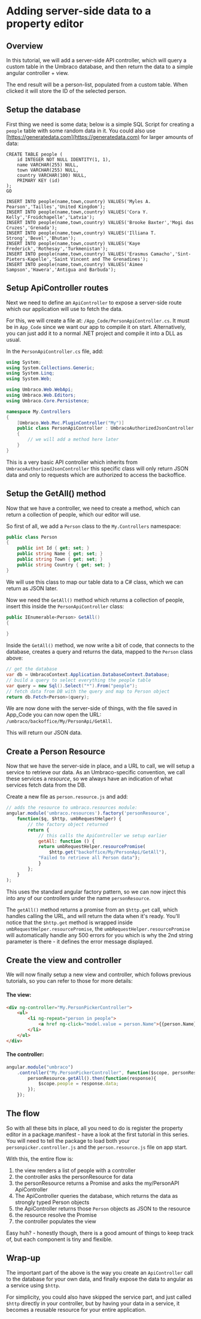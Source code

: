 # Adding server-side data to a property editor

## Overview
In this tutorial, we will add a server-side API controller, which will query a custom table in the Umbraco database, and then return the data to a simple angular controller + view.

The end result will be a person-list, populated from a custom table. When clicked it will store the ID of the selected person.

## Setup the database
First thing we need is some data; below is a simple SQL Script for creating a `people` table with some random data in it. You could also use [https://generatedata.com](https://generatedata.com) for larger amounts of data:

	CREATE TABLE people (
	    id INTEGER NOT NULL IDENTITY(1, 1),
	    name VARCHAR(255) NULL,
	    town VARCHAR(255) NULL,
	    country VARCHAR(100) NULL,
	    PRIMARY KEY (id)
	);
	GO

	INSERT INTO people(name,town,country) VALUES('Myles A. Pearson','Tailles','United Kingdom');
	INSERT INTO people(name,town,country) VALUES('Cora Y. Kelly','Froidchapelle','Latvia');
	INSERT INTO people(name,town,country) VALUES('Brooke Baxter','Mogi das Cruzes','Grenada');
	INSERT INTO people(name,town,country) VALUES('Illiana T. Strong','Bevel','Bhutan');
	INSERT INTO people(name,town,country) VALUES('Kaye Frederick','Rothesay','Turkmenistan');
	INSERT INTO people(name,town,country) VALUES('Erasmus Camacho','Sint-Pieters-Kapelle','Saint Vincent and The Grenadines');
	INSERT INTO people(name,town,country) VALUES('Aimee Sampson','Hawera','Antigua and Barbuda');

## Setup ApiController routes
Next we need to define an `ApiController` to expose a server-side route which our application will use to fetch the data.

For this, we will create a file at: `/App_Code/PersonApiController.cs`. It must be in `App_Code` since we want our app to compile it on start. Alternatively, you can just add it to a normal .NET project and compile it into a DLL as usual.

In the `PersonApiController.cs` file, add: 

```csharp
using System;
using System.Collections.Generic;
using System.Linq;
using System.Web;

using Umbraco.Web.WebApi;
using Umbraco.Web.Editors;
using Umbraco.Core.Persistence;

namespace My.Controllers
{
	[Umbraco.Web.Mvc.PluginController("My")]
	public class PersonApiController : UmbracoAuthorizedJsonController
	{
		// we will add a method here later
	}
}
```

This is a very basic API controller which inherits from `UmbracoAuthorizedJsonController` this specific class will only return JSON data and only to requests which are authorized to access the backoffice.

## Setup the GetAll() method
Now that we have a controller, we need to create a method, which can return a collection of people, which our editor will use. 

So first of all, we add a `Person` class to the `My.Controllers` namespace:

```csharp
public class Person
{
	public int Id { get; set; }
	public string Name { get; set; }
	public string Town { get; set; }
	public string Country { get; set; }
}
```

We will use this class to map our table data to a C# class, which we can return as JSON later. 

Now we need the `GetAll()` method which returns a collection of people, insert this inside the `PersonApiController` class:

```csharp
public IEnumerable<Person> GetAll()
{
	
}
```

Inside the `GetAll()` method, we now write a bit of code, that connects to the database, creates a query and returns the data, mapped to the `Person` class above: 

```csharp
// get the database
var db = UmbracoContext.Application.DatabaseContext.Database;
// build a query to select everything the people table
var query = new Sql().Select("*").From("people");
// fetch data from DB with the query and map to Person object
return db.Fetch<Person>(query);
```

We are now done with the server-side of things, with the file saved in App_Code you can now open the URL: `/umbraco/backoffice/My/PersonApi/GetAll`.

This will return our JSON data.

## Create a Person Resource 
Now that we have the server-side in place, and a URL to call, we will setup a service to retrieve our data. As an Umbraco-specific convention, we call these services a *resource*, so we always have an indication of what services fetch data from the DB.

Create a new file as `person.resource.js` and add: 

```javascript
// adds the resource to umbraco.resources module:
angular.module('umbraco.resources').factory('personResource', 
	function($q, $http, umbRequestHelper) {
		// the factory object returned
		return {
			// this calls the ApiController we setup earlier
			getAll: function () {
			return umbRequestHelper.resourcePromise(
				$http.get("backoffice/My/PersonApi/GetAll"),
			"Failed to retrieve all Person data");
			}
		};
	}
); 
```

This uses the standard angular factory pattern, so we can now inject this into any of our controllers under the name `personResource`.

The `getAll()` method returns a promise from an `$http.get` call, which handles calling the URL, and will return the data when it's ready. You'll notice that the `$http.get` method is wrapped inside `umbRequestHelper.resourcePromise`, the `umbRequestHelper.resourcePromise` will automatically handle any 500 errors for you which is why the 2nd string parameter is there - it defines the error message displayed.

## Create the view and controller
We will now finally setup a new view and controller, which follows previous tutorials, so you can refer to those for more details: 

#### The view:

```html
<div ng-controller="My.PersonPickerController">
	<ul>
		<li ng-repeat="person in people">
			<a href ng-click="model.value = person.Name">{{person.Name}}</a>
		</li>
	</ul>
</div>
```
#### The controller:

```javascript	
angular.module("umbraco")
	.controller("My.PersonPickerController", function($scope, personResource){
		personResource.getAll().then(function(response){
			$scope.people = response.data;
		});
	});
```

## The flow
So with all these bits in place, all you need to do is register the property editor in a package.manifest - have a look at the first tutorial in this series. You will need to tell the package to load both your `personpicker.controller.js` and the `person.resource.js` file on app start.

With this, the entire flow is: 

1. the view renders a list of people with a controller
2. the controller asks the personResource for data
3. the personResource returns a Promise and asks the my/PersonAPI ApiController
4. The ApiController queries the database, which returns the data as strongly typed Person objects
5. the ApiController returns those `Person` objects as JSON to the resource
6. the resource resolve the Promise
7. the controller populates the view

Easy huh? - honestly though, there is a good amount of things to keep track of, but each component is tiny and flexible. 

## Wrap-up
The important part of the above is the way you create an `ApiController` call to the database for your own data, and finally expose the data to angular as a service using `$http`.

For simplicity, you could also have skipped the service part, and just called `$http` directly in your controller, but by having your data in a service, it becomes a reusable resource for your entire application.

